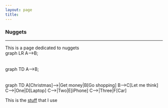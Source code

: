 ```yaml
---
layout: page
title:
---
```


<h3 id="nuggets">Nuggets</h3>
<hr />
This is a page dedicated to nuggets

<script src="/js/mermaid.full.mon.js"></script>

<div class="mermaid">
graph LR
  A-->B;
</div>
<br><br>

<div class="mermaid">
graph TD
  A-->B;
</div>
<br><br>

<div>
graph TD
  A[Christmas]-->|Get money|B[Go shopping]
  B-->C[Let me think]
  C-->|One|D[Laptop]
  C-->|Two|E[iPhone]
  C-->|Three|F[Car]
</div>

This is the [stuff](mystuff.md) that I use
